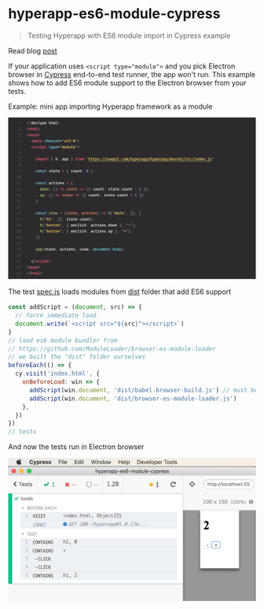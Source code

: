 # hyperapp-es6-module-cypress

> Testing Hyperapp with ES6 module import in Cypress example

Read blog [post](https://glebbahmutov.com/blog/testing-es6-module-in-cypress-electron/)

If your application uses `<script type="module">` and you pick Electron browser in [Cypress](https://www.cypress.io) end-to-end test runner, the app won't run. This example shows how to add ES6 module support to the Electron browser from your tests.

Example: mini app importing Hyperapp framework as a module

![images/hyperapp-import.png](images/hyperapp-import.jpg)

The test [spec.js](cypress/integration/spec.js) loads modules from [dist](dist) folder that add ES6 support

```js
const addScript = (document, src) => {
  // force immediate load
  document.write(`<script src="${src}"></script>`)
}
// load es6 module bundler from
// https://github.com/ModuleLoader/browser-es-module-loader
// we built the "dist" folder ourselves
beforeEach(() => {
  cy.visit('index.html', {
    onBeforeLoad: win => {
      addScript(win.document, 'dist/babel-browser-build.js') // must be first
      addScript(win.document, 'dist/browser-es-module-loader.js')
    },
  })
})
// tests
```

And now the tests run in Electron browser

![Electron is running tests](images/app-is-running.png)
